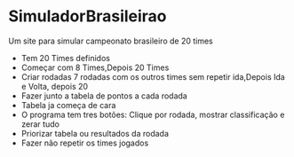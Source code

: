 # SimuladorBrasileirao
Um site para simular campeonato brasileiro de 20 times

 - Tem 20 Times definidos
 - Começar com 8 Times,Depois 20 Times
 - Criar rodadas 7 rodadas com os outros times sem repetir ida,Depois Ida e Volta, depois 20
 - Fazer junto a tabela de pontos a cada rodada
 - Tabela ja começa de cara
 - O programa tem tres botões: Clique por rodada, mostrar classificação e zerar tudo
 - Priorizar tabela ou resultados da rodada
 - Fazer não repetir os times jogados
 